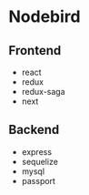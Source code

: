 # Nodebird

## Frontend

- react
- redux
- redux-saga
- next

## Backend

- express
- sequelize
- mysql
- passport
